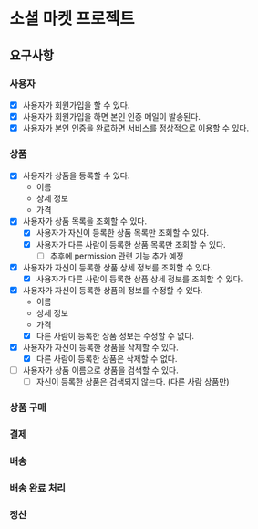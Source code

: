 # 소셜 마켓 프로젝트
## 요구사항
### 사용자
 - [x] 사용자가 회원가입을 할 수 있다.
 - [x] 사용자가 회원가입을 하면 본인 인증 메일이 발송된다.
 - [x] 사용자가 본인 인증을 완료하면 서비스를 정상적으로 이용할 수 있다.
### 상품
 - [x] 사용자가 상품을 등록할 수 있다.
   - 이름
   - 상세 정보
   - 가격
 - [x] 사용자가 상품 목록을 조회할 수 있다.
   - [x] 사용자가 자신이 등록한 상품 목록만 조회할 수 있다.
   - [x] 사용자가 다른 사람이 등록한 상품 목록만 조회할 수 있다.
      - [ ] 추후에 permission 관련 기능 추가 예정
 - [x] 사용자가 자신이 등록한 상품 상세 정보를 조회할 수 있다.
   - [x] 사용자가 다른 사람이 등록한 상품 상세 정보를 조회할 수 있다.
 - [x] 사용자가 자신이 등록한 상품의 정보를 수정할 수 있다.
   - 이름
   - 상세 정보
   - 가격
   - [x] 다른 사람이 등록한 상품 정보는 수정할 수 없다.
 - [x] 사용자가 자신이 등록한 상품을 삭제할 수 있다.
   - [x] 다른 사람이 등록한 상품은 삭제할 수 없다.
 - [ ] 사용자가 상품 이름으로 상품을 검색할 수 있다.
   - [ ] 자신이 등록한 상품은 검색되지 않는다. (다른 사람 상품만)
### 상품 구매
### 결제
### 배송
### 배송 완료 처리
### 정산